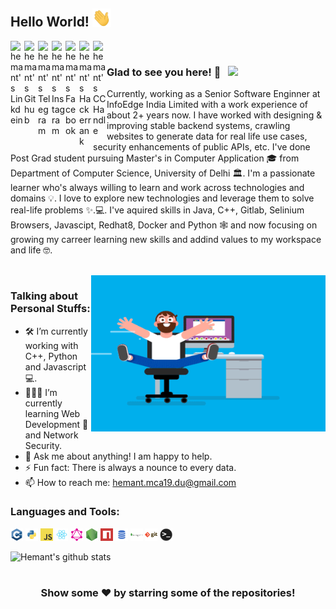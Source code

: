 ## Hello World! <img src="https://raw.githubusercontent.com/LifeofAGeek/LifeofAGeek/master/gifs/Hi.gif" width="30px"></h2>

<a href="https://linkedin.com/in/">
  <img align="left" alt="hemant's Linkdein" width="22px" src="https://cdn.jsdelivr.net/npm/simple-icons@v3/icons/linkedin.svg" />
</a>
<a href="https://github.com/hmnt007">
  <img align="left" alt="hemant's Github" width="22px" src="https://cdn.jsdelivr.net/npm/simple-icons@v3/icons/github.svg" />
</a>
<a href="https://t.me/hmnt">
  <img align="left" alt="hemant's Telegram" width="22px" src="https://cdn.jsdelivr.net/npm/simple-icons@v3/icons/telegram.svg" />
</a>
<a href="https://instagram.com/hmnt_kmr/">
  <img align="left" alt="hemant's Instagram" width="22px" src="https://cdn.jsdelivr.net/npm/simple-icons@v3/icons/instagram.svg" />
</a>
<a href="https://www.facebook.com/hmnt_kmr/">
  <img align="left" alt="hemant's Facebook" width="22px" src="https://cdn.jsdelivr.net/npm/simple-icons@v3/icons/facebook.svg" />
</a>
<a href="https://www.hackerrank.com/hmnt_kmr/">
  <img align="left" alt="hemant's Hackerrank" width="22px" src="https://cdn.jsdelivr.net/npm/simple-icons@v3/icons/hackerrank.svg" />
</a>
<a href="https:/https://www.codechef.com/users/hmnt007">
  <img align="left" alt="hemant's CC Handle" width="22px" src="https://cdn.jsdelivr.net/npm/simple-icons@v3/icons/codechef.svg" />
</a>

<br />

### Glad to see you here! 🤩 &nbsp; ![](https://visitor-badge.glitch.me/badge?page_id=hmnt007.hmnt007)
Currently, working as a Senior Software Enginner at InfoEdge India Limited with a work experience of about 2+ years now. I have worked with designing & improving stable backend systems, crawling websites to generate data for real life use cases, security enhancements of public APIs, etc.
I've done Post Grad student pursuing Master's in Computer Application 🎓 from Department of Computer Science, University of Delhi 🏛. I'm a passionate learner who's always willing to learn and work across technologies and domains 💡. I love to explore new technologies and leverage them to solve real-life problems ✨.💻. I've aquired skills in Java, C++, Gitlab, Selinium Browsers, Javascipt, Redhat8, Docker and Python 🕸️ and now focusing on growing my carreer learning new skills and addind values to my workspace and life 🤓.

<br />

<img align="right" height="250" width="375" alt="GIF" src="https://raw.githubusercontent.com/hmnt007/hmnt007/master/gifs/coder.gif" />

### Talking about Personal Stuffs:

- 🛠 I’m currently working with C++, Python <br /> and Javascript💻.
- 👨🏻‍💻 I’m currently learning Web Development 🚀 and Network Security.
- 💬 Ask me about anything! I am happy to help.
- ⚡ Fun fact: There is always a nounce to every data.
- 📫 How to reach me: hemant.mca19.du@gmail.com

### Languages and Tools:

<code><img height="20" src="https://raw.githubusercontent.com/github/explore/80688e429a7d4ef2fca1e82350fe8e3517d3494d/topics/cpp/cpp.png"></code>
<code><img height="20" src="https://raw.githubusercontent.com/github/explore/80688e429a7d4ef2fca1e82350fe8e3517d3494d/topics/python/python.png"></code>
<code><img height="20" src="https://raw.githubusercontent.com/github/explore/80688e429a7d4ef2fca1e82350fe8e3517d3494d/topics/javascript/javascript.png"></code>
<code><img height="20" src="https://raw.githubusercontent.com/github/explore/80688e429a7d4ef2fca1e82350fe8e3517d3494d/topics/react/react.png"></code>
<code><img height="20" src="https://raw.githubusercontent.com/github/explore/80688e429a7d4ef2fca1e82350fe8e3517d3494d/topics/graphql/graphql.png"></code>
<code><img height="20" src="https://raw.githubusercontent.com/github/explore/80688e429a7d4ef2fca1e82350fe8e3517d3494d/topics/nodejs/nodejs.png"></code>
<code><img height="20" src="https://raw.githubusercontent.com/github/explore/80688e429a7d4ef2fca1e82350fe8e3517d3494d/topics/npm/npm.png"></code>
<code><img height="20" src="https://raw.githubusercontent.com/github/explore/80688e429a7d4ef2fca1e82350fe8e3517d3494d/topics/sql/sql.png"></code>
<code><img height="20" src="https://raw.githubusercontent.com/github/explore/80688e429a7d4ef2fca1e82350fe8e3517d3494d/topics/mongodb/mongodb.png"></code>
<code><img height="20" src="https://raw.githubusercontent.com/github/explore/80688e429a7d4ef2fca1e82350fe8e3517d3494d/topics/git/git.png"></code>
<code><img height="20" src="https://raw.githubusercontent.com/github/explore/80688e429a7d4ef2fca1e82350fe8e3517d3494d/topics/terminal/terminal.png"></code>

![Hemant's github stats](https://github-readme-stats.vercel.app/api?username=hmnt007&show_icons=true&title_color=fff&icon_color=79ff97&text_color=9f9f9f&bg_color=151515)

#

<div align="center">

### Show some ❤️ by starring some of the repositories!

</div>
